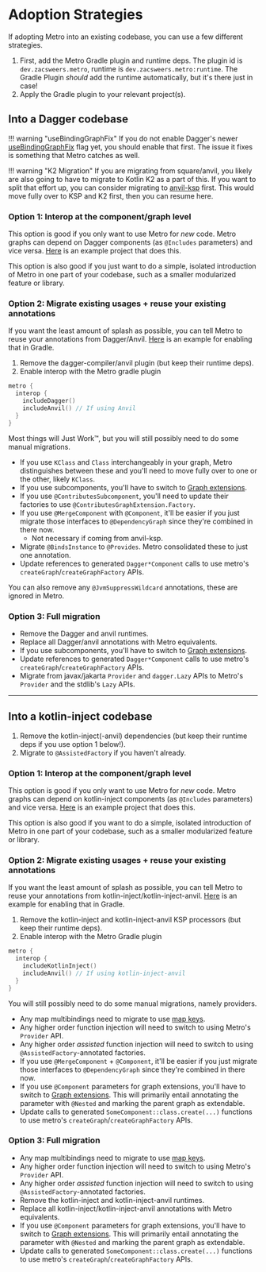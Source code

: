 Adoption Strategies
===================

If adopting Metro into an existing codebase, you can use a few different strategies.

1. First, add the Metro Gradle plugin and runtime deps. The plugin id is `dev.zacsweers.metro`, runtime is `dev.zacsweers.metro:runtime`. The Gradle Plugin _should_ add the runtime automatically, but it's there just in case!
2. Apply the Gradle plugin to your relevant project(s).

## Into a Dagger codebase


!!! warning "useBindingGraphFix"
    If you do not enable Dagger's newer [useBindingGraphFix](https://dagger.dev/dev-guide/compiler-options#useBindingGraphFix) flag yet, you should enable that first. The issue it fixes is something that Metro catches as well.

!!! warning "K2 Migration"
    If you are migrating from square/anvil, you likely are also going to have to migrate to Kotlin K2 as a part of this. If you want to split that effort up, you can consider migrating to [anvil-ksp](https://github.com/zacsweers/anvil) first. This would move fully over to KSP and K2 first, then you can resume here.

### Option 1: Interop at the component/graph level

This option is good if you only want to use Metro for _new_ code. Metro graphs can depend on Dagger components (as `@Includes` parameters) and vice versa. [Here](https://github.com/ZacSweers/metro/tree/main/samples/interop/dependencies-dagger) is an example project that does this.

This option is also good if you just want to do a simple, isolated introduction of Metro in one part of your codebase, such as a smaller modularized feature or library.

### Option 2: Migrate existing usages + reuse your existing annotations

If you want the least amount of splash as possible, you can tell Metro to reuse your annotations from Dagger/Anvil. [Here](https://github.com/ZacSweers/metro/blob/main/samples/interop/customAnnotations-dagger/build.gradle.kts#L22-L27) is an example for enabling that in Gradle.

1. Remove the dagger-compiler/anvil plugin (but keep their runtime deps).
2. Enable interop with the Metro gradle plugin

```kotlin
metro {
  interop {
    includeDagger()
    includeAnvil() // If using Anvil
  }
}
```

Most things will Just Work™, but you will still possibly need to do some manual migrations.

- If you use `KClass` and `Class` interchangeably in your graph, Metro distinguishes between these and you'll need to move fully over to one or the other, likely `KClass`.
- If you use subcomponents, you'll have to switch to [Graph extensions](dependency-graphs.md#graph-extensions).
- If you use `@ContributesSubcomponent`, you'll need to update their factories to use `@ContributesGraphExtension.Factory`.
- If you use `@MergeComponent` with `@Component`, it'll be easier if you just migrate those interfaces to `@DependencyGraph` since they're combined in there now.
  - Not necessary if coming from anvil-ksp.
- Migrate `@BindsInstance` to `@Provides`. Metro consolidated these to just one annotation.
- Update references to generated `Dagger*Component` calls to use metro's `createGraph`/`createGraphFactory` APIs.

You can also remove any `@JvmSuppressWildcard` annotations, these are ignored in Metro.

### Option 3: Full migration

- Remove the Dagger and anvil runtimes.
- Replace all Dagger/anvil annotations with Metro equivalents.
- If you use subcomponents, you'll have to switch to [Graph extensions](dependency-graphs.md#graph-extensions).
- Update references to generated `Dagger*Component` calls to use metro's `createGraph`/`createGraphFactory` APIs.
- Migrate from javax/jakarta `Provider` and `dagger.Lazy` APIs to Metro's `Provider` and the stdlib's `Lazy` APIs.

---

## Into a kotlin-inject codebase

1. Remove the kotlin-inject(-anvil) dependencies (but keep their runtime deps if you use option 1 below!).
2. Migrate to `@AssistedFactory` if you haven't already.

### Option 1: Interop at the component/graph level

This option is good if you only want to use Metro for _new_ code. Metro graphs can depend on kotlin-inject components (as `@Includes` parameters) and vice versa. [Here](https://github.com/ZacSweers/metro/tree/main/samples/interop/dependencies-kotlinInject) is an example project that does this.

This option is also good if you want to do a simple, isolated introduction of Metro in one part of your codebase, such as a smaller modularized feature or library.

### Option 2: Migrate existing usages + reuse your existing annotations

If you want the least amount of splash as possible, you can tell Metro to reuse your annotations from kotlin-inject/kotlin-inject-anvil. [Here](https://github.com/ZacSweers/metro/blob/main/samples/interop/customAnnotations-kotlinInject/build.gradle.kts#L22-L27) is an example for enabling that in Gradle.

1. Remove the kotlin-inject and kotlin-inject-anvil KSP processors (but keep their runtime deps).
2. Enable interop with the Metro Gradle plugin

```kotlin
metro {
  interop {
    includeKotlinInject()
    includeAnvil() // If using kotlin-inject-anvil
  }
}
```

You will still possibly need to do some manual migrations, namely providers.

- Any map multibindings need to migrate to use [map keys](bindings.md#multibindings).
- Any higher order function injection will need to switch to using Metro's `Provider` API.
- Any higher order _assisted_ function injection will need to switch to using `@AssistedFactory`-annotated factories.
- If you use `@MergeComponent` + `@Component`, it'll be easier if you just migrate those interfaces to `@DependencyGraph` since they're combined in there now.
- If you use `@Component` parameters for graph extensions, you'll have to switch to [Graph extensions](dependency-graphs.md#graph-extensions). This will primarily entail annotating the parameter with `@Nested` and marking the parent graph as extendable.
- Update calls to generated `SomeComponent::class.create(...)` functions to use metro's `createGraph`/`createGraphFactory` APIs.

### Option 3: Full migration

- Any map multibindings need to migrate to use [map keys](bindings.md#multibindings).
- Any higher order function injection will need to switch to using Metro's `Provider` API.
- Any higher order _assisted_ function injection will need to switch to using `@AssistedFactory`-annotated factories.
- Remove the kotlin-inject and kotlin-inject-anvil runtimes.
- Replace all kotlin-inject/kotlin-inject-anvil annotations with Metro equivalents.
- If you use `@Component` parameters for graph extensions, you'll have to switch to [Graph extensions](dependency-graphs.md#graph-extensions). This will primarily entail annotating the parameter with `@Nested` and marking the parent graph as extendable.
- Update calls to generated `SomeComponent::class.create(...)` functions to use metro's `createGraph`/`createGraphFactory` APIs.

